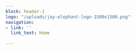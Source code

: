 ```yaml
---
block: header-1
logo: "/uploads/jay-elephant-logo-1500x1500.png"
navigation:
- link: ''
  link_text: Home

---
```


